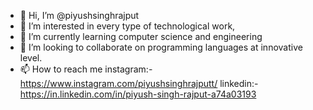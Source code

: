 - 👋 Hi, I’m @piyushsinghrajput
- 👀 I’m interested in every type of technological work,
- 🌱 I’m currently learning computer science and engineering
- 💞️ I’m looking to collaborate on programming languages at innovative level.
- 📫 How to reach me
                    instagram:-https://www.instagram.com/piyushsinghrajputt/
                    linkedin:-https://in.linkedin.com/in/piyush-singh-rajput-a74a03193
                    


<!---
piyushsinghrajput/piyushsinghrajput is a ✨ special ✨ repository because its `README.md` (this file) appears on your GitHub profile.
You can click the Preview link to take a look at your changes.
--->
